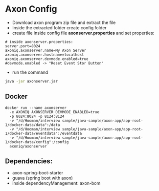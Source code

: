 # Axon Config

- Download axon program zip file and extract the file
- Inside the extracted folder create config folder
- create file inside config file **axonserver.properties** and set properties:

```
# inside axonserver.properties:
server.port=8024
axoniq.axonserver.name=My Axon Server
axoniq.axonserver.hostname=localhost
axoniq.axonserver.devmode.enabled=true
#devmode.enabled -> "Reset Event Stor Button"
```

- run the command

```bash
java -jar axonserver.jar
```

## Docker

```docker
docker run --name axonserver
  -e AXONIQ_AXONSERVER_DEVMODE_ENABLED=true
  -p 8024:8024 -p 8124:8124
  -v "/d/Hooman/interview sample/java-sample/axon-app/app-root-1/docker-data/data":/data
  -v "/d/Hooman/interview sample/java-sample/axon-app/app-root-1/docker-data/eventdata":/eventdata
  -v "/d/Hooman/interview sample/java-sample/axon-app/app-root-1/docker-data/config":/config
  axoniq/axonserver
```

## Dependencies:

- axon-spring-boot-starter
- guava (spring boot with axon)
- inside dependencyManagement: axon-bom

